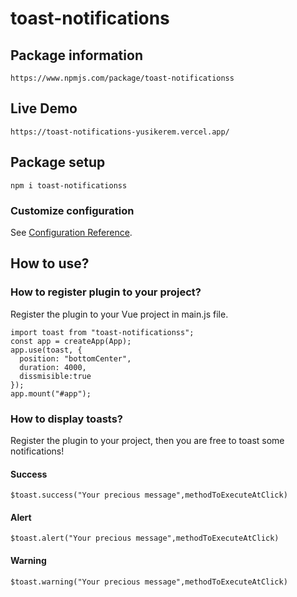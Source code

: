 # toast-notifications
## Package information
```
https://www.npmjs.com/package/toast-notificationss
```
## Live Demo
```
https://toast-notifications-yusikerem.vercel.app/
```
## Package setup
```
npm i toast-notificationss
```
### Customize configuration
See [Configuration Reference](https://cli.vuejs.org/config/).

## How to use?

### How to register plugin to your project?
Register the plugin to your Vue project in main.js file.

```
import toast from "toast-notificationss";
const app = createApp(App);
app.use(toast, {
  position: "bottomCenter",
  duration: 4000,
  dissmisible:true
});
app.mount("#app");
```

### How to display toasts?
Register the plugin to your project, then you are free to toast some notifications!

#### Success
```
$toast.success("Your precious message",methodToExecuteAtClick)
```
#### Alert
```
$toast.alert("Your precious message",methodToExecuteAtClick)
```
#### Warning
```
$toast.warning("Your precious message",methodToExecuteAtClick)
```


